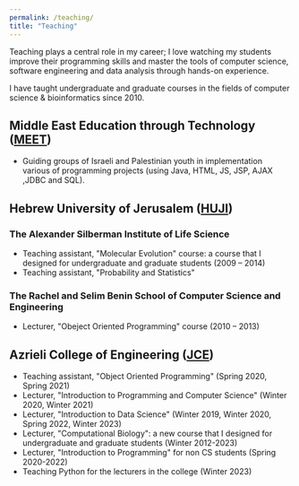```yaml
---
permalink: /teaching/
title: "Teaching"
---
```


Teaching plays a central role in my career; I love watching my students improve their
programming skills and master the tools of computer science, software engineering and data analysis through hands-on
experience.

I have taught undergraduate and graduate courses in the fields of computer science & bioinformatics since 2010.

## Middle East Education through Technology ([MEET](https://www.meet.mit.edu/))
   - Guiding groups of Israeli and Palestinian youth in implementation various of programming projects (using Java, HTML, JS, JSP, AJAX ,JDBC and SQL).

## Hebrew University of Jerusalem ([HUJI](https://en.huji.ac.il/))
   ### The Alexander Silberman Institute of Life Science
   - Teaching assistant, "Molecular Evolution" course: a course that I designed for undergraduate and graduate students (2009 – 2014)
   - Teaching assistant, "Probability and Statistics" 
   ### The Rachel and Selim Benin School of Computer Science and Engineering 
   - Lecturer, "Obeject Oriented Programming" course (2010 – 2013)

## Azrieli College of Engineering ([JCE](https://www.jce.ac.il/en/))
  - Teaching assistant, "Object Oriented Programming" (Spring 2020, Spring 2021)
  - Lecturer, "Introduction to Programming and Computer Science" (Winter 2020, Winter 2021)
  - Lecturer, "Introduction to Data Science" (Winter 2019, Winter 2020, Spring 2022, Winter 2023)
  - Lecturer, "Computational Biology": a new course that I designed for undergraduate and graduate students (Winter 2012-2023)
  - Lecturer, "Introduction to Programming" for non CS students (Spring 2020-2022)
  - Teaching Python for the lecturers in the college (Winter 2023)

